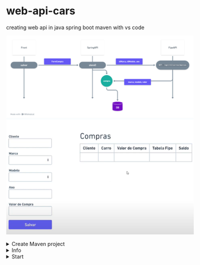 # web-api-cars
creating web api in java spring boot maven with vs code

<p>
  <img src="./img/architecture.png" width="900" title="hover text">
   <img src="./img/visual.png" width="900" title="hover text">
</p>

<details>
<summary>Create Maven project</summary>

## THIS

1. Add extensions
2. ctrl + shift + p > create a maven project
   - ctrl + shift + p
   - create a maven project
   - 3.1.2
   - java
   - packege
   - webcars
   - jar
   - 17
   - Spring Web
   - Spring Data JPA
   - H2 Data Base
   - Lombok
   - Spring Boot DevTools
   - Select 5 dependencies

## OR
- https://start.spring.io/

## Structure
- model:
  - Compra.java
  - FormCompra.java

- data:
  - CarroRepository.java

- controller:
  - CarrosController.java

- Service:
  - config/Config.java
  - WebcarsApplication.java

</details>

<details>
<summary>Info</summary>

#### Install
- [java jdk 17.0.7](https://www.oracle.com/java/technologies/javase/jdk17-archive-downloads.html)

#### VS code extensions
- Extension pack for java
- Spring boot extension pack

#### Snip Codes
- alt + shift + o (importar)
- ctrl + shift + p (criar projeto)

#### LINKS

| Name | Link |
|---|---|
| Spring boot | [start.spring](https://start.spring.io/) |
| Template doc | [rest-template](https://www.baeldung.com/rest-template) |
| Template doc | [rest-template](https://spring.io/blog/2009/03/27/rest-in-spring-3-resttemplate) |
| External Api  | [Api Cars](https://deividfortuna.github.io/fipe/) |
| Sequence diagram  | [whimsical](https://whimsical.com/) |

</details>

<details>
<summary>Start</summary>

- button run OR run in static void main
- http://localhost:8080

| Method | url |
|---|---|
| Get | http://localhost:8080/cars |
| Post | http://localhost:8080/cars |
| H2 bank (web) | http://localhost:8080/h2-console |
| Get | https://parallelum.com.br/fipe/api/v1/carros/marcas/59/modelos/5940/anos/2014-3 |

<details>
<summary>Post /cars</summary>

```json
{
    "client": "Joao", 
    "idBrand": 59, 
    "idModel": 5960, 
    "year": "2004-3", 
    "valueBuy" : 2000 
}
```
</details>


</details>
